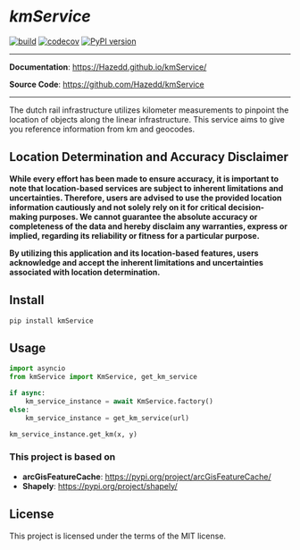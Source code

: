 <p align="center">
   <em><h1>kmService</h1></em>
</p>

[![build](https://github.com/Hazedd/kmService/workflows/Build/badge.svg)](https://github.com/Hazedd/kmService/actions)
[![codecov](https://codecov.io/gh/Hazedd/kmService/branch/master/graph/badge.svg)](https://codecov.io/gh/Hazedd/kmService)
[![PyPI version](https://badge.fury.io/py/kmService.svg)](https://badge.fury.io/py/kmService)

---

**Documentation**: <a href="https://Hazedd.github.io/kmService/" target="_blank">https://Hazedd.github.io/kmService/</a>

**Source Code**: <a href="https://github.com/Hazedd/kmService" target="_blank">https://github.com/Hazedd/kmService</a>

---

The dutch rail infrastructure utilizes kilometer measurements to pinpoint the location of objects along the linear infrastructure.
This service aims to give you reference information from km and geocodes.


## Location Determination and Accuracy Disclaimer

<strong>While every effort has been made to ensure accuracy, it is important to note that location-based services are subject to inherent limitations and uncertainties.
Therefore, users are advised to use the provided location information cautiously and not solely rely on it for critical decision-making purposes.
We cannot guarantee the absolute accuracy or completeness of the data and hereby disclaim any warranties, express or implied, regarding its reliability or fitness for a particular purpose.

By utilizing this application and its location-based features, users acknowledge and accept the inherent limitations and uncertainties associated with location determination.</strong>


## Install

```batch
pip install kmService
```

## Usage

```py
import asyncio
from kmService import KmService, get_km_service

if async:
    km_service_instance = await KmService.factory()
else:
    km_service_instance = get_km_service(url)

km_service_instance.get_km(x, y)


```

### This project is based on
- **arcGisFeatureCache**: <a href="https://pypi.org/project/arcGisFeatureCache/" target="_blank">https://pypi.org/project/arcGisFeatureCache/</a>
- **Shapely**: <a href="https://pypi.org/project/shapely/" target="_blank">https://pypi.org/project/shapely/</a>

## License

This project is licensed under the terms of the MIT license.
